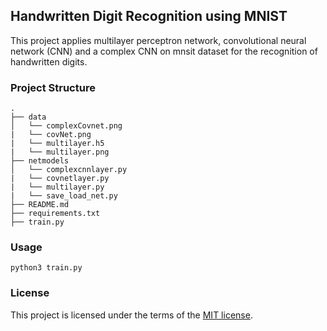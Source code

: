 ## Handwritten Digit Recognition using MNIST
This project applies multilayer perceptron network, convolutional neural network (CNN) and a complex CNN on mnsit dataset for the recognition of handwritten digits.

### Project Structure

```
.
├── data
│   └── complexCovnet.png
|   └── covNet.png
|   └── multilayer.h5
|   └── multilayer.png
├── netmodels
│   └── complexcnnlayer.py
|   └── covnetlayer.py
|   └── multilayer.py
|   └── save_load_net.py      
├── README.md
├── requirements.txt
├── train.py
```

### Usage

```
python3 train.py
```

### License
This project is licensed under the terms of the [MIT license](https://choosealicense.com/licenses/mit/).
